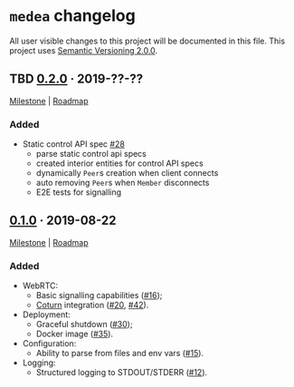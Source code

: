 `medea` changelog
=================

All user visible changes to this project will be documented in this file. This project uses [Semantic Versioning 2.0.0].




## TBD [0.2.0] · 2019-??-??
[0.2.0]: /../../tree/medea-0.2.0

[Milestone](../../milestone/2) | [Roadmap](/../../issues/27)

### Added

- Static control API spec [#28](https://github.com/instrumentisto/medea/pull/28)
  - parse static control api specs
  - created interior entities for control API specs
  - dynamically `Peer`s creation when client connects
  - auto removing `Peer`s when `Member` disconnects
  - E2E tests for signalling




## [0.1.0] · 2019-08-22
[0.1.0]: /../../tree/medea-0.1.0

[Milestone](/../../milestone/1) | [Roadmap](/../../issues/8)

### Added

- WebRTC:
    - Basic signalling capabilities ([#16](/../../pull/16));
    - [Coturn] integration ([#20](/../../pull/20), [#42](/../../pull/42)).
- Deployment:
    - Graceful shutdown ([#30](/../../pull/30));
    - Docker image ([#35](/../../pull/35)).
- Configuration:
    - Ability to parse from files and env vars ([#15](/../../pull/15)).
- Logging:
    - Structured logging to STDOUT/STDERR ([#12](/../../pull/12)).




[Coturn]: https://github.com/coturn/coturn
[Semantic Versioning 2.0.0]: https://semver.org
